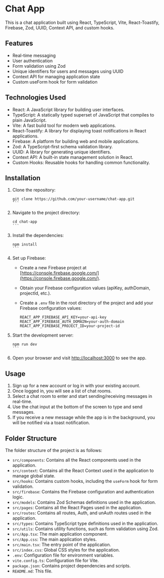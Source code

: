 # Chat App

This is a chat application built using React, TypeScript, Vite, React-Toastify, Firebase, Zod, UUID, Context API, and custom hooks.

## Features

- Real-time messaging
- User authentication
- Form validation using Zod
- Unique identifiers for users and messages using UUID
- Context API for managing application state
- Custom useForm hook for form validation

## Technologies Used

- React: A JavaScript library for building user interfaces.
- TypeScript: A statically typed superset of JavaScript that compiles to plain JavaScript.
- Vite: A fast build tool for modern web applications.
- React-Toastify: A library for displaying toast notifications in React applications.
- Firebase: A platform for building web and mobile applications.
- Zod: A TypeScript-first schema validation library.
- UUID: A library for generating unique identifiers.
- Context API: A built-in state management solution in React.
- Custom Hooks: Reusable hooks for handling common functionality.

## Installation

1. Clone the repository:

   ````
   git clone https://github.com/your-username/chat-app.git
   ```

   ````

2. Navigate to the project directory:

   ````
   cd chat-app
   ```

   ````

3. Install the dependencies:

   ````
   npm install
   ```

   ````

4. Set up Firebase:

   - Create a new Firebase project at [https://console.firebase.google.com/](https://console.firebase.google.com/).
   - Obtain your Firebase configuration values (apiKey, authDomain, projectId, etc.).
   - Create a `.env` file in the root directory of the project and add your Firebase configuration values:

     ```
     REACT_APP_FIREBASE_API_KEY=your-api-key
     REACT_APP_FIREBASE_AUTH_DOMAIN=your-auth-domain
     REACT_APP_FIREBASE_PROJECT_ID=your-project-id
     ```

5. Start the development server:

   ````
   npm run dev
   ```

   ````

6. Open your browser and visit [http://localhost:3000](http://localhost:3000) to see the app.

## Usage

1. Sign up for a new account or log in with your existing account.
2. Once logged in, you will see a list of chat rooms.
3. Select a chat room to enter and start sending/receiving messages in real-time.
4. Use the chat input at the bottom of the screen to type and send messages.
5. If you receive a new message while the app is in the background, you will be notified via a toast notification.

## Folder Structure

The folder structure of the project is as follows:

- `src/components`: Contains all the React components used in the application.
- `src/context`: Contains all the React Context used in the application to manage global state.
- `src/hooks`: Contains custom hooks, including the `useForm` hook for form validation.
- `src/firebase`: Contains the Firebase configuration and authentication logic.
- `src/models`: Contains Zod Schemas definitions used in the application.
- `src/pages`: Contains all the React Pages used in the application.
- `src/routes`: Contains all routes, Auth, and unAuth routes used in the application.
- `src/types`: Contains TypeScript type definitions used in the application.
- `src/utils`: Contains utility functions, such as form validation using Zod.
- `src/App.tsx`: The main application component.
- `src/App.css`: The main application styles.
- `src/main.tsx`: The entry point of the application.
- `src/index.css`: Global CSS styles for the application.
- `.env`: Configuration file for environment variables.
- `vite.config.ts`: Configuration file for Vite.
- `package.json`: Contains project dependencies and scripts.
- `README.md`: This file.
